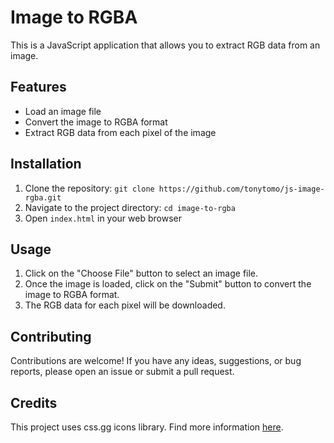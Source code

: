 # Image to RGBA

This is a JavaScript application that allows you to extract RGB data from an image.

## Features

-   Load an image file
-   Convert the image to RGBA format
-   Extract RGB data from each pixel of the image

## Installation

1. Clone the repository: `git clone https://github.com/tonytomo/js-image-rgba.git`
2. Navigate to the project directory: `cd image-to-rgba`
3. Open `index.html` in your web browser

## Usage

1. Click on the "Choose File" button to select an image file.
2. Once the image is loaded, click on the "Submit" button to convert the image to RGBA format.
3. The RGB data for each pixel will be downloaded.

## Contributing

Contributions are welcome! If you have any ideas, suggestions, or bug reports, please open an issue or submit a pull request.

## Credits

This project uses css.gg icons library. Find more information [here](https://css.gg/).
